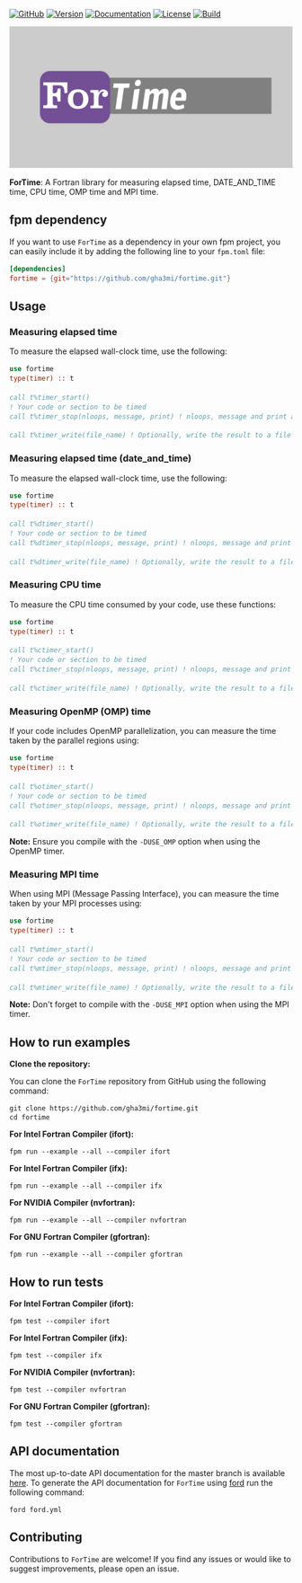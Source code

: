 [![GitHub](https://img.shields.io/badge/GitHub-ForTime-blue.svg?style=social&logo=github)](https://github.com/gha3mi/fortime)
[![Version](https://img.shields.io/github/release/gha3mi/fortime.svg)](https://github.com/gha3mi/fortime/releases/latest)
[![Documentation](https://img.shields.io/badge/ford-Documentation%20-blueviolet.svg)](https://gha3mi.github.io/fortime/)
[![License](https://img.shields.io/github/license/gha3mi/fortime?color=green)](https://github.com/gha3mi/fortime/blob/main/LICENSE)
[![Build](https://github.com/gha3mi/fortime/actions/workflows/CI_test.yml/badge.svg)](https://github.com/gha3mi/fortime/actions/workflows/CI_test.yml)

<img alt="ForTime" src="https://github.com/gha3mi/fortime/raw/main/media/logo.png" width="750">

**ForTime**: A Fortran library for measuring elapsed time, DATE_AND_TIME time, CPU time, OMP time and MPI time.

## fpm dependency

If you want to use `ForTime` as a dependency in your own fpm project,
you can easily include it by adding the following line to your `fpm.toml` file:

```toml
[dependencies]
fortime = {git="https://github.com/gha3mi/fortime.git"}
```

## Usage

### Measuring elapsed time

To measure the elapsed wall-clock time, use the following:

```fortran
use fortime
type(timer) :: t

call t%timer_start()
! Your code or section to be timed
call t%timer_stop(nloops, message, print) ! nloops, message and print are optional

call t%timer_write(file_name) ! Optionally, write the result to a file
```

### Measuring elapsed time (date_and_time)

To measure the elapsed wall-clock time, use the following:

```fortran
use fortime
type(timer) :: t

call t%dtimer_start()
! Your code or section to be timed
call t%dtimer_stop(nloops, message, print) ! nloops, message and print are optional

call t%dtimer_write(file_name) ! Optionally, write the result to a file
```

### Measuring CPU time

To measure the CPU time consumed by your code, use these functions:

```fortran
use fortime
type(timer) :: t

call t%ctimer_start()
! Your code or section to be timed
call t%ctimer_stop(nloops, message, print) ! nloops, message and print are optional

call t%ctimer_write(file_name) ! Optionally, write the result to a file
```

### Measuring OpenMP (OMP) time

If your code includes OpenMP parallelization, you can measure the time taken by the parallel regions using:

```fortran
use fortime
type(timer) :: t

call t%otimer_start()
! Your code or section to be timed
call t%otimer_stop(nloops, message, print) ! nloops, message and print are optional

call t%otimer_write(file_name) ! Optionally, write the result to a file
```

**Note:** Ensure you compile with the `-DUSE_OMP` option when using the OpenMP timer.

### Measuring MPI time

When using MPI (Message Passing Interface), you can measure the time taken by your MPI processes using:

```fortran
use fortime
type(timer) :: t

call t%mtimer_start()
! Your code or section to be timed
call t%mtimer_stop(nloops, message, print) ! nloops, message and print are optional

call t%mtimer_write(file_name) ! Optionally, write the result to a file
```

**Note:** Don't forget to compile with the `-DUSE_MPI` option when using the MPI timer.

## How to run examples

**Clone the repository:**

You can clone the `ForTime` repository from GitHub using the following command:

```shell
git clone https://github.com/gha3mi/fortime.git
cd fortime
```

**For Intel Fortran Compiler (ifort):**

  ```shell
  fpm run --example --all --compiler ifort
  ```

**For Intel Fortran Compiler (ifx):**

  ```shell
  fpm run --example --all --compiler ifx
  ```

**For NVIDIA Compiler (nvfortran):**

  ```shell
  fpm run --example --all --compiler nvfortran
  ```

**For GNU Fortran Compiler (gfortran):**

  ```shell
  fpm run --example --all --compiler gfortran
  ```

## How to run tests


**For Intel Fortran Compiler (ifort):**

  ```shell
  fpm test --compiler ifort
  ```

**For Intel Fortran Compiler (ifx):**

  ```shell
  fpm test --compiler ifx
  ```

**For NVIDIA Compiler (nvfortran):**

  ```shell
  fpm test --compiler nvfortran
  ```

**For GNU Fortran Compiler (gfortran):**

  ```shell
  fpm test --compiler gfortran
  ```

## API documentation

The most up-to-date API documentation for the master branch is available
[here](https://gha3mi.github.io/fortime/).
To generate the API documentation for `ForTime` using
[ford](https://github.com/Fortran-FOSS-Programmers/ford) run the following
command:

```shell
ford ford.yml
```

## Contributing

Contributions to `ForTime` are welcome! If you find any issues or would like to suggest improvements, please open an issue.
